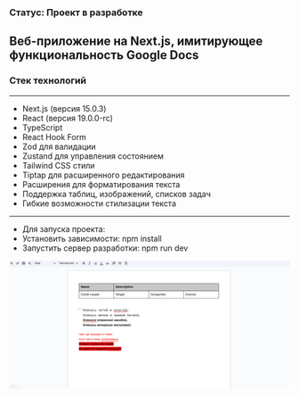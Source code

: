 ### Статус: Проект в разработке

## Веб-приложение на Next.js, имитирующее функциональность Google Docs

### Стек технологий

---

- Next.js (версия 15.0.3)
- React (версия 19.0.0-rc)
- TypeScript
- React Hook Form
- Zod для валидации
- Zustand для управления состоянием
- Tailwind CSS стили
- Tiptap для расширенного редактирования
- Расширения для форматирования текста
- Поддержка таблиц, изображений, списков задач
- Гибкие возможности стилизации текста

---

- Для запуска проекта:
- Установить зависимости: npm install
- Запустить сервер разработки: npm run dev

![ссылка на мой канал](https://raw.githubusercontent.com/Albogachiev/Docs/refs/heads/main/image.png)
